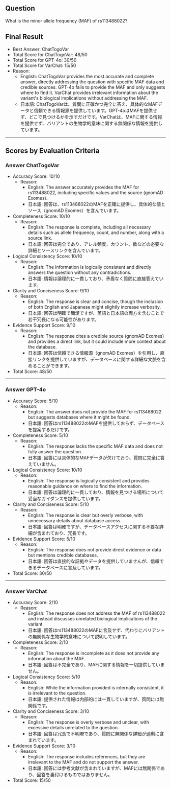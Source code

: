 ## Question

What is the minor allele frequency (MAF) of rs113488022?

## Final Result

- Best Answer: ChatTogoVar
- Total Score for ChatTogoVar: 48/50
- Total Score for GPT-4o: 30/50
- Total Score for VarChat: 15/50
- Reason:
  - English: ChatTogoVar provides the most accurate and complete answer, directly addressing the question with specific MAF data and credible sources. GPT-4o fails to provide the MAF and only suggests where to find it. VarChat provides irrelevant information about the variant's biological implications without addressing the MAF.
  - 日本語: ChatTogoVarは、質問に正確かつ完全に答え、具体的なMAFデータと信頼できる情報源を提供しています。GPT-4oはMAFを提供せず、どこで見つけるかを示すだけです。VarChatは、MAFに関する情報を提供せず、バリアントの生物学的意味に関する無関係な情報を提供しています。

---

## Scores by Evaluation Criteria

### Answer ChatTogoVar
- Accuracy Score: 10/10
  - Reason: 
    - English: The answer accurately provides the MAF for rs113488022, including specific values and the source (gnomAD Exomes).
    - 日本語: 回答は、rs113488022のMAFを正確に提供し、具体的な値とソース（gnomAD Exomes）を含んでいます。
- Completeness Score: 10/10
  - Reason: 
    - English: The response is complete, including all necessary details such as allele frequency, count, and number, along with a source link.
    - 日本語: 回答は完全であり、アレル頻度、カウント、数などの必要な詳細とソースリンクを含んでいます。
- Logical Consistency Score: 10/10
  - Reason: 
    - English: The information is logically consistent and directly answers the question without any contradictions.
    - 日本語: 情報は論理的に一貫しており、矛盾なく質問に直接答えています。
- Clarity and Conciseness Score: 9/10
  - Reason: 
    - English: The response is clear and concise, though the inclusion of both English and Japanese might slightly increase verbosity.
    - 日本語: 回答は明確で簡潔ですが、英語と日本語の両方を含むことで若干冗長になる可能性があります。
- Evidence Support Score: 9/10
  - Reason: 
    - English: The response cites a credible source (gnomAD Exomes) and provides a direct link, but it could include more context about the database.
    - 日本語: 回答は信頼できる情報源（gnomAD Exomes）を引用し、直接リンクを提供していますが、データベースに関する詳細な文脈を含めることができます。
- Total Score: 48/50

---

### Answer GPT-4o
- Accuracy Score: 5/10
  - Reason: 
    - English: The answer does not provide the MAF for rs113488022 but suggests databases where it might be found.
    - 日本語: 回答はrs113488022のMAFを提供しておらず、データベースを提案するだけです。
- Completeness Score: 5/10
  - Reason: 
    - English: The response lacks the specific MAF data and does not fully answer the question.
    - 日本語: 回答には具体的なMAFデータが欠けており、質問に完全に答えていません。
- Logical Consistency Score: 10/10
  - Reason: 
    - English: The response is logically consistent and provides reasonable guidance on where to find the information.
    - 日本語: 回答は論理的に一貫しており、情報を見つける場所について妥当なガイダンスを提供しています。
- Clarity and Conciseness Score: 5/10
  - Reason: 
    - English: The response is clear but overly verbose, with unnecessary details about database access.
    - 日本語: 回答は明確ですが、データベースアクセスに関する不要な詳細が含まれており、冗長です。
- Evidence Support Score: 5/10
  - Reason: 
    - English: The response does not provide direct evidence or data but mentions credible databases.
    - 日本語: 回答は直接的な証拠やデータを提供していませんが、信頼できるデータベースに言及しています。
- Total Score: 30/50

---

### Answer VarChat
- Accuracy Score: 2/10
  - Reason: 
    - English: The response does not address the MAF of rs113488022 and instead discusses unrelated biological implications of the variant.
    - 日本語: 回答はrs113488022のMAFに言及せず、代わりにバリアントの無関係な生物学的意味について説明しています。
- Completeness Score: 2/10
  - Reason: 
    - English: The response is incomplete as it does not provide any information about the MAF.
    - 日本語: 回答は不完全であり、MAFに関する情報を一切提供していません。
- Logical Consistency Score: 5/10
  - Reason: 
    - English: While the information provided is internally consistent, it is irrelevant to the question.
    - 日本語: 提供された情報は内部的には一貫していますが、質問には無関係です。
- Clarity and Conciseness Score: 3/10
  - Reason: 
    - English: The response is overly verbose and unclear, with excessive details unrelated to the question.
    - 日本語: 回答は冗長で不明瞭であり、質問に無関係な詳細が過剰に含まれています。
- Evidence Support Score: 3/10
  - Reason: 
    - English: The response includes references, but they are irrelevant to the MAF and do not support the answer.
    - 日本語: 回答には参考文献が含まれていますが、MAFには無関係であり、回答を裏付けるものではありません。
- Total Score: 15/50